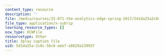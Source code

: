 ```yaml
---
content_type: resource
description: ''
file: /media/courses/15-071-the-analytics-edge-spring-2017/5d1da25a2c8c5bc6aee7e8629a139937_U57wvHVpe-8.vtt
file_type: application/x-subrip
learning_resource_types: []
ocw_type: OCWFile
resourcetype: Other
title: 3play caption file
uid: 5d1da25a-2c8c-5bc6-aee7-e8629a139937
---
```

